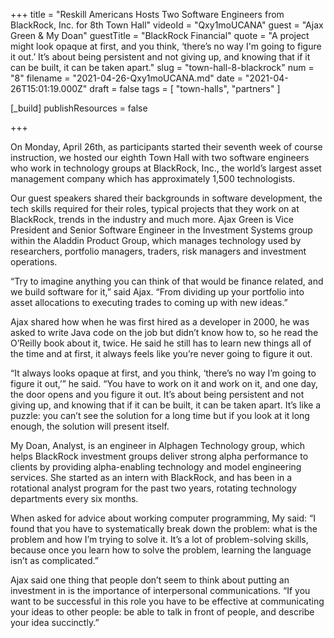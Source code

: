 +++
title = "Reskill Americans Hosts Two Software Engineers from BlackRock, Inc. for 8th Town Hall"
videoId = "Qxy1moUCANA"
guest = "Ajax Green & My Doan"
guestTitle = "BlackRock Financial"
quote = "A project might look opaque at first, and you think, ‘there’s no way I'm going to figure it out.’ It’s about being persistent and not giving up, and knowing that if it can be built, it can be taken apart."
slug = "town-hall-8-blackrock"
num = "8"
filename = "2021-04-26-Qxy1moUCANA.md"
date = "2021-04-26T15:01:19.000Z"
draft = false
tags = [ "town-halls", "partners" ]

[_build]
publishResources = false

+++

On Monday, April 26th, as participants started their seventh week of course instruction, we hosted our eighth Town Hall with two software engineers who work in technology groups at BlackRock, Inc., the world’s largest asset management company which has approximately 1,500 technologists.  

Our guest speakers shared their backgrounds in software development, the tech skills required for their roles, typical projects that they work on at BlackRock, trends in the industry and much more. Ajax Green is Vice President and Senior Software Engineer in the Investment Systems group within the Aladdin Product Group, which manages technology used by researchers, portfolio managers, traders, risk managers and investment operations.  

“Try to imagine anything you can think of that would be finance related, and we build software for it,” said Ajax. “From dividing up your portfolio into asset allocations to executing trades to coming up with new ideas.” 

Ajax shared how when he was first hired as a developer in 2000, he was asked to write Java code on the job but didn’t know how to, so he read the O’Reilly book about it, twice. He said he still has to learn new things all of the time and at first, it always feels like you’re never going to figure it out.  

“It always looks opaque at first, and you think, ‘there’s no way I’m going to figure it out,’” he said. “You have to work on it and work on it, and one day, the door opens and you figure it out. It’s about being persistent and not giving up, and knowing that if it can be built, it can be taken apart. It’s like a puzzle: you can’t see the solution for a long time but if you look at it long enough, the solution will present itself. 

My Doan, Analyst, is an engineer in Alphagen Technology group, which helps BlackRock investment groups deliver strong alpha performance to clients by providing alpha-enabling technology and model engineering services. She started as an intern with BlackRock, and has been in a rotational analyst program for the past two years, rotating technology departments every six months.  

When asked for advice about working computer programming, My said: “I found that you have to systematically break down the problem: what is the problem and how I’m trying to solve it. It’s a lot of problem-solving skills, because once you learn how to solve the problem, learning the language isn’t as complicated.”  

Ajax said one thing that people don’t seem to think about putting an investment in is the importance of interpersonal communications. “If you want to be successful in this role you have to be effective at communicating your ideas to other people: be able to talk in front of people, and describe your idea succinctly.”
